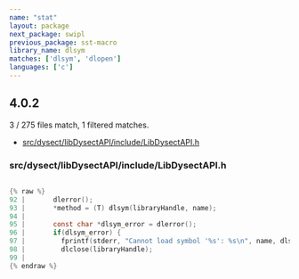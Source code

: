 ```yaml
---
name: "stat"
layout: package
next_package: swipl
previous_package: sst-macro
library_name: dlsym
matches: ['dlsym', 'dlopen']
languages: ['c']
---
```

## 4.0.2
3 / 275 files match, 1 filtered matches.

 - [src/dysect/libDysectAPI/include/LibDysectAPI.h](#srcdysectlibdysectapiincludelibdysectapih)

### src/dysect/libDysectAPI/include/LibDysectAPI.h

```c

{% raw %}
92 |       dlerror();
93 |       *method = (T) dlsym(libraryHandle, name);
94 | 
95 |       const char *dlsym_error = dlerror();
96 |       if(dlsym_error) {
97 |         fprintf(stderr, "Cannot load symbol '%s': %s\n", name, dlsym_error);
98 |         dlclose(libraryHandle);
99 | 
{% endraw %}

```